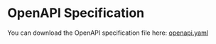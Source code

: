 # OpenAPI Specification

You can download the OpenAPI specification file here: [openapi.yaml](https://github.com/InflowCRM/public-api-docs/blob/main/docs/rest-api/openapi.yaml)